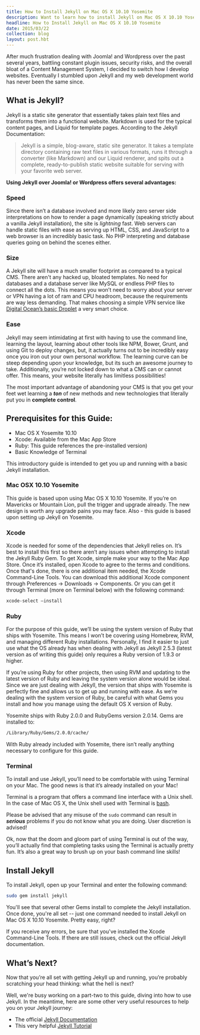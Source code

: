 ```yaml
---
title: How to Install Jekyll on Mac OS X 10.10 Yosemite
description: Want to learn how to install Jekyll on Mac OS X 10.10 Yosemite? Check out our easy to follow guide!
headline: How to Install Jekyll on Mac OS X 10.10 Yosemite
date: 2015/03/22
collection: blog
layout: post.hbt
---
```


After much frustration dealing with Joomla! and Wordpress over the past several years, battling constant plugin issues, security risks, and the overall bloat of a Content Management System, I decided to switch how I develop websites. Eventually I stumbled upon Jekyll and my web development world has never been the same since.

## What is Jekyll?

Jekyll is a static site generator that essentially takes plain text files and transforms them into a functional website. Markdown is used for the typical content pages, and Liquid for template pages. According to the Jekyll Documentation:

>Jekyll is a simple, blog-aware, static site generator. It takes a template directory containing raw text files in various formats, runs it through a converter (like Markdown) and our Liquid renderer, and spits out a complete, ready-to-publish static website suitable for serving with your favorite web server.

**Using Jekyll over Joomla! or Wordpress offers several advantages:**

### Speed
Since there isn’t a database involved and more likely zero server side interpretations on how to render a page dynamically (speaking strictly about a vanilla Jekyll installation), the site is *lightning* fast. Web servers can handle static files with ease as serving up HTML, CSS, and JavaScript to a web browser is an incredibly basic task. No PHP interpreting and database queries going on behind the scenes either.

### Size
A Jekyll site will have a much smaller footprint as compared to a typical CMS. There aren't any hacked up, bloated templates. No need for databases and a database server like MySQL or endless PHP files to connect all the dots.   This means you won’t need to worry about your server or VPN having a lot of ram and CPU headroom, because the requirements are way less demanding. That makes choosing a simple VPN service like [Digital Ocean’s basic Droplet](https://www.digitalocean.com/?refcode=45842cbd061c) a very smart choice.

### Ease
Jekyll may seem intimidating at first with having to use the command line, learning the layout, learning about other tools like NPM, Bower, Grunt, and using Git to deploy changes, but, it actually turns out to be incredibly easy once you iron out your own personal workflow. The learning curve can be steep depending upon your knowledge, but its such an awesome journey to take. Additionally, you’re not locked down to what a CMS can or cannot offer. This means, your website literally has limitless possibilities!

The most important advantage of abandoning your CMS is that you get your feet wet learning a ***ton*** of new methods and new technologies that literally put you in **complete control**.

## Prerequisites for this Guide:

- Mac OS X Yosemite 10.10  
- Xcode: Available from the Mac App Store  
- Ruby: This guide references the pre-installed version)  
- Basic Knowledge of Terminal  

This introductory guide is intended to get you up and running with a basic Jekyll installation.

### Mac OSX 10.10 Yosemite

This guide is based upon using Mac OS X 10.10 Yosemite. If you’re on Mavericks or Mountain Lion, pull the trigger and upgrade already. The new design is worth any upgrade pains you may face. Also - this guide is based upon setting up Jekyll on Yosemite.

### Xcode

Xcode is needed for some of the dependencies that Jekyll relies on. It’s best to install this first so there aren’t any issues when attempting to install the Jekyll Ruby Gem. To get Xcode, simple make your way to the Mac App Store. Once it’s installed, open Xcode to agree to the terms and conditions. Once that's done, there is one additional item needed, the Xcode Command-Line Tools. You can download this additional Xcode component through Preferences -> Downloads -> Components. Or you can get it through Terminal (more on Terminal below) with the following command:

```bash
xcode-select —install
```

### Ruby

For the purpose of this guide, we’ll be using the system version of Ruby that ships with Yosemite. This means I won’t be covering using Homebrew, RVM, and managing different Ruby installations. Personally, I find it easier to just use what the OS already has when dealing with Jekyll as Jekyll 2.5.3 (latest version as of writing this guide) only requires a Ruby version of 1.9.3 or higher.

If you’re using Ruby for other projects, then using RVM and updating to the latest version of Ruby and leaving the system version alone would be ideal. Since we are just dealing with Jekyll, the version that ships with Yosemite is perfectly fine and allows us to get up and running with ease. As we’re dealing with the system version of Ruby, be careful with what Gems you install and how you manage using the default OS X version of Ruby.

Yosemite ships with Ruby 2.0.0 and RubyGems version 2.0.14. Gems are installed to:

```bash
/Library/Ruby/Gems/2.0.0/cache/
```

With Ruby already included with Yosemite, there isn’t really anything necessary to configure for this guide.

### Terminal

To install and use Jekyll, you’ll need to be comfortable with using Terminal on your Mac. The good news is that it’s already installed on your Mac!

Terminal is a program that offers a command line interface with a Unix shell. In the case of Mac OS X, the Unix shell used with Terminal is [bash](http://en.wikipedia.org/wiki/Bash_(Unix_shell)).

Please be advised that any misuse of the `sudo` command can result in ***serious*** problems if you do not know what you are doing. User discretion is advised!

Ok, now that the doom and gloom part of using Terminal is out of the way, you’ll actually find that completing tasks using the Terminal is actually pretty fun. It’s also a great way to brush up on your bash command line skills!

## Install Jekyll

To install Jekyll, open up your Terminal and enter the following command:

```bash
sudo gem install jekyll
```

You'll see that several other Gems install to complete the Jekyll installation. Once done, you're all set -- just one command needed to install Jekyll on Mac OS X 10.10 Yosemite. Pretty easy, right?

If you receive any errors, be sure that you've installed the Xcode Command-Line Tools. If there are still issues, check out the official Jekyll documentation.

## What’s Next?

Now that you’re all set with getting Jekyll up and running, you’re probably scratching your head thinking: what the hell is next?

Well, we're busy working on a part-two to this guide, diving into how to use Jekyll. In the meantime, here are some other very useful resources to help you on your Jekyll journey:

- The official [Jekyll Documentation](http://jekyllrb.com/docs/home/)
- This very helpful [Jekyll Tutorial](https://www.andrewmunsell.com/tutorials/jekyll-by-example)
